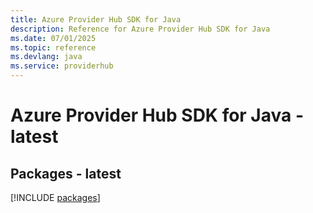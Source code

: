```yaml
---
title: Azure Provider Hub SDK for Java
description: Reference for Azure Provider Hub SDK for Java
ms.date: 07/01/2025
ms.topic: reference
ms.devlang: java
ms.service: providerhub
---
```

# Azure Provider Hub SDK for Java - latest
## Packages - latest
[!INCLUDE [packages](provider-hub-index.md)]